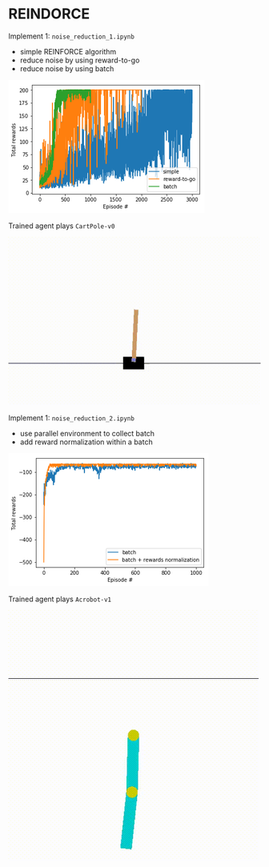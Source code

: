 # REINDORCE


Implement 1: `noise_reduction_1.ipynb`
- simple REINFORCE algorithm
- reduce noise by using reward-to-go
- reduce noise by using batch

![](output_1.png)

Trained agent plays `CartPole-v0`

![](video/cartpole.gif)


Implement 1: `noise_reduction_2.ipynb`
- use parallel environment to collect batch
- add reward normalization within a batch

![](output_2.png)

Trained agent plays `Acrobot-v1`

![](video/acrobot.gif)
